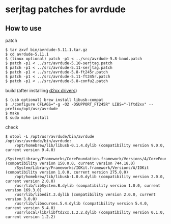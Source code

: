 
serjtag patches for avrdude
===========================

How to use
----------

patch

    $ tar zxvf bin/avrdude-5.11.1.tar.gz
    $ cd avrdude-5.11.1
    $ (linux optional) patch -p1 < ../src/avrdude-5.8-baud.patch
    $ patch -p1 < ../src/avrdude-5.10-serjtag.patch
    $ patch -p1 < ../src/avrdude-5.11-serjtag.patch
    $ patch -p1 < ../src/avrdude-5.8-ft245r.patch
    $ patch -p1 < ../src/avrdude-5.11-ft245r.patch
    $ patch -p1 < ../src/avrdude-5.8-confu2.patch

build (after installing [d2xx drivers](http://www.ftdichip.com/Drivers/D2XX.htm))


    $ (usb optional) brew install libusb-compat
    $ ./configure CFLAGS="-g -O2 -DSUPPORT_FT245R" LIBS="-lftd2xx" --prefix=/opt/usr/avrdude
    $ make
    $ sudo make install

check

    $ otool -L /opt/usr/avrdude/bin/avrdude
    /opt/usr/avrdude/bin/avrdude:
        /opt/homebrew/lib/libusb-0.1.4.dylib (compatibility version 9.0.0, current version 9.4.0)
        /System/Library/Frameworks/CoreFoundation.framework/Versions/A/CoreFoundation (compatibility version 150.0.0, current version 744.18.0)
        /System/Library/Frameworks/IOKit.framework/Versions/A/IOKit (compatibility version 1.0.0, current version 275.0.0)
        /opt/homebrew/lib/libusb-1.0.0.dylib (compatibility version 2.0.0, current version 2.0.0)
        /usr/lib/libSystem.B.dylib (compatibility version 1.0.0, current version 169.3.0)
        /usr/lib/libedit.3.dylib (compatibility version 2.0.0, current version 3.0.0)
        /usr/lib/libncurses.5.4.dylib (compatibility version 5.4.0, current version 5.4.0)
        /usr/local/lib/libftd2xx.1.2.2.dylib (compatibility version 0.1.0, current version 1.2.2)

